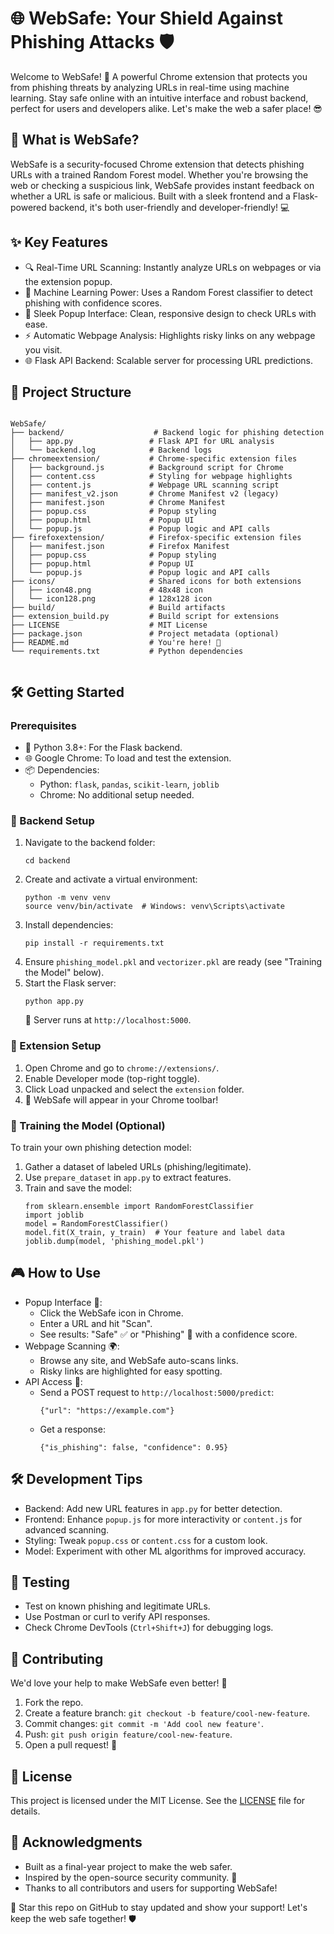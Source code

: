 <!DOCTYPE html>
<html lang="en">
<head>
    <meta charset="UTF-8">
    <meta name="viewport" content="width=device-width, initial-scale=1.0">
</head>
<body>
    <h1>🌐 WebSafe: Your Shield Against Phishing Attacks 🛡️</h1>
    <p>Welcome to <span class="highlight">WebSafe</span>! 🚀 A powerful Chrome extension that protects you from phishing threats by analyzing URLs in real-time using machine learning. Stay safe online with an intuitive interface and robust backend, perfect for users and developers alike. Let's make the web a safer place! 😎</p>
    <h2>🎯 What is WebSafe?</h2>
    <p>WebSafe is a security-focused Chrome extension that detects phishing URLs with a trained Random Forest model. Whether you're browsing the web or checking a suspicious link, WebSafe provides instant feedback on whether a URL is safe or malicious. Built with a sleek frontend and a Flask-powered backend, it's both user-friendly and developer-friendly! 💻</p>
    <h2>✨ Key Features</h2>
    <ul>
        <li><span class="emoji">🔍</span> <span class="highlight">Real-Time URL Scanning</span>: Instantly analyze URLs on webpages or via the extension popup.</li>
        <li><span class="emoji">🧠</span> <span class="highlight">Machine Learning Power</span>: Uses a Random Forest classifier to detect phishing with confidence scores.</li>
        <li><span class="emoji">🎨</span> <span class="highlight">Sleek Popup Interface</span>: Clean, responsive design to check URLs with ease.</li>
        <li><span class="emoji">⚡</span> <span class="highlight">Automatic Webpage Analysis</span>: Highlights risky links on any webpage you visit.</li>
        <li><span class="emoji">🌐</span> <span class="highlight">Flask API Backend</span>: Scalable server for processing URL predictions.</li>
    </ul>
    <h2>📂 Project Structure</h2>
    <pre><code>
WebSafe/
├── backend/                    # Backend logic for phishing detection
│   ├── app.py                 # Flask API for URL analysis
│   └── backend.log            # Backend logs
├── chromeextension/           # Chrome-specific extension files
│   ├── background.js          # Background script for Chrome
│   ├── content.css            # Styling for webpage highlights
│   ├── content.js             # Webpage URL scanning script
│   ├── manifest_v2.json       # Chrome Manifest v2 (legacy)
│   ├── manifest.json          # Chrome Manifest
│   ├── popup.css              # Popup styling
│   ├── popup.html             # Popup UI
│   └── popup.js               # Popup logic and API calls
├── firefoxextension/          # Firefox-specific extension files
│   ├── manifest.json          # Firefox Manifest
│   ├── popup.css              # Popup styling
│   ├── popup.html             # Popup UI
│   └── popup.js               # Popup logic and API calls
├── icons/                     # Shared icons for both extensions
│   ├── icon48.png             # 48x48 icon
│   └── icon128.png            # 128x128 icon
├── build/                     # Build artifacts
├── extension_build.py         # Build script for extensions
├── LICENSE                    # MIT License
├── package.json               # Project metadata (optional)
├── README.md                  # You're here! 📖
└── requirements.txt           # Python dependencies
    </code></pre>
    <h2>🛠️ Getting Started</h2>
    <h3>Prerequisites</h3>
    <ul>
        <li><span class="emoji">🐍</span> <span class="highlight">Python 3.8+</span>: For the Flask backend.</li>
        <li><span class="emoji">🌐</span> <span class="highlight">Google Chrome</span>: To load and test the extension.</li>
        <li><span class="emoji">📦</span> <span class="highlight">Dependencies</span>:
            <ul>
                <li>Python: <code>flask</code>, <code>pandas</code>, <code>scikit-learn</code>, <code>joblib</code></li>
                <li>Chrome: No additional setup needed.</li>
            </ul>
        </li>
    </ul>
    <h3>🚀 Backend Setup</h3>
    <ol>
        <li>Navigate to the backend folder:
            <pre><code>cd backend</code></pre>
        </li>
        <li>Create and activate a virtual environment:
            <pre><code>python -m venv venv
source venv/bin/activate  # Windows: venv\Scripts\activate</code></pre>
        </li>
        <li>Install dependencies:
            <pre><code>pip install -r requirements.txt</code></pre>
        </li>
        <li>Ensure <code>phishing_model.pkl</code> and <code>vectorizer.pkl</code> are ready (see "Training the Model" below).</li>
        <li>Start the Flask server:
            <pre><code>python app.py</code></pre>
            <p>📡 Server runs at <code>http://localhost:5000</code>.</p>
        </li>
    </ol>
    <h3>🌟 Extension Setup</h3>
    <ol>
        <li>Open Chrome and go to <code>chrome://extensions/</code>.</li>
        <li>Enable <span class="highlight">Developer mode</span> (top-right toggle).</li>
        <li>Click <span class="highlight">Load unpacked</span> and select the <code>extension</code> folder.</li>
        <li><span class="emoji">🎉</span> WebSafe will appear in your Chrome toolbar!</li>
    </ol>
    <h3>🧠 Training the Model (Optional)</h3>
    <p>To train your own phishing detection model:</p>
    <ol>
        <li>Gather a dataset of labeled URLs (phishing/legitimate).</li>
        <li>Use <code>prepare_dataset</code> in <code>app.py</code> to extract features.</li>
        <li>Train and save the model:
            <pre><code>from sklearn.ensemble import RandomForestClassifier
import joblib
model = RandomForestClassifier()
model.fit(X_train, y_train)  # Your feature and label data
joblib.dump(model, 'phishing_model.pkl')</code></pre>
        </li>
    </ol>
    <h2>🎮 How to Use</h2>
    <ul>
        <li><span class="highlight">Popup Interface</span> 📱:
            <ul>
                <li>Click the WebSafe icon in Chrome.</li>
                <li>Enter a URL and hit "Scan".</li>
                <li>See results: "Safe" ✅ or "Phishing" 🚨 with a confidence score.</li>
            </ul>
        </li>
        <li><span class="highlight">Webpage Scanning</span> 🌍:
            <ul>
                <li>Browse any site, and WebSafe auto-scans links.</li>
                <li>Risky links are highlighted for easy spotting.</li>
            </ul>
        </li>
        <li><span class="highlight">API Access</span> 🔗:
            <ul>
                <li>Send a POST request to <code>http://localhost:5000/predict</code>:
                    <pre><code>{"url": "https://example.com"}</code></pre>
                </li>
                <li>Get a response:
                    <pre><code>{"is_phishing": false, "confidence": 0.95}</code></pre>
                </li>
            </ul>
        </li>
    </ul>
    <h2>🛠️ Development Tips</h2>
    <ul>
        <li><span class="highlight">Backend</span>: Add new URL features in <code>app.py</code> for better detection.</li>
        <li><span class="highlight">Frontend</span>: Enhance <code>popup.js</code> for more interactivity or <code>content.js</code> for advanced scanning.</li>
        <li><span class="highlight">Styling</span>: Tweak <code>popup.css</code> or <code>content.css</code> for a custom look.</li>
        <li><span class="highlight">Model</span>: Experiment with other ML algorithms for improved accuracy.</li>
    </ul>
    <h2>🧪 Testing</h2>
    <ul>
        <li>Test on known phishing and legitimate URLs.</li>
        <li>Use Postman or curl to verify API responses.</li>
        <li>Check Chrome DevTools (<code>Ctrl+Shift+J</code>) for debugging logs.</li>
    </ul>
    <h2>🤝 Contributing</h2>
    <p>We'd love your help to make WebSafe even better! 🌟</p>
    <ol>
        <li>Fork the repo.</li>
        <li>Create a feature branch: <code>git checkout -b feature/cool-new-feature</code>.</li>
        <li>Commit changes: <code>git commit -m 'Add cool new feature'</code>.</li>
        <li>Push: <code>git push origin feature/cool-new-feature</code>.</li>
        <li>Open a pull request! 🚀</li>
    </ol>
    <h2>📜 License</h2>
    <p>This project is licensed under the MIT License. See the <a href="LICENSE">LICENSE</a> file for details.</p>
    <h2>🙌 Acknowledgments</h2>
    <ul>
        <li>Built as a final-year project to make the web safer.</li>
        <li>Inspired by the open-source security community. 💙</li>
        <li>Thanks to all contributors and users for supporting WebSafe!</li>
    </ul>
    <p><span class="emoji">🌟</span> <span class="highlight">Star this repo on GitHub</span> to stay updated and show your support! Let's keep the web safe together! 🛡️</p>
</body>
</html>
